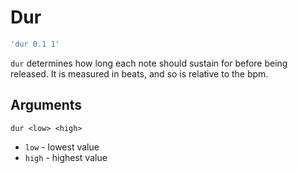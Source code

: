 # Dur
```js
'dur 0.1 1'
```
`dur` determines how long each note should sustain for before being released. It is measured in beats, and so is relative to the bpm.
## Arguments
`dur <low> <high>`
* `low` - lowest value
* `high` - highest value